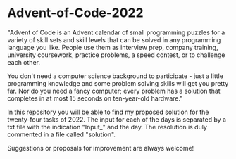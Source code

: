 # Advent-of-Code-2022

"Advent of Code is an Advent calendar of small programming puzzles for a variety of skill sets and skill levels that can be solved in any programming language you like. People use them as interview prep, company training, university coursework, practice problems, a speed contest, or to challenge each other.

You don't need a computer science background to participate - just a little programming knowledge and some problem solving skills will get you pretty far. Nor do you need a fancy computer; every problem has a solution that completes in at most 15 seconds on ten-year-old hardware."

In this repository you will be able to find my proposed solution for the twenty-four tasks of 2022. The input for each of the days is separated by a txt file with the indication "Input_" and the day. The resolution is duly commented in a file called "solution".

Suggestions or proposals for improvement are always welcome!
